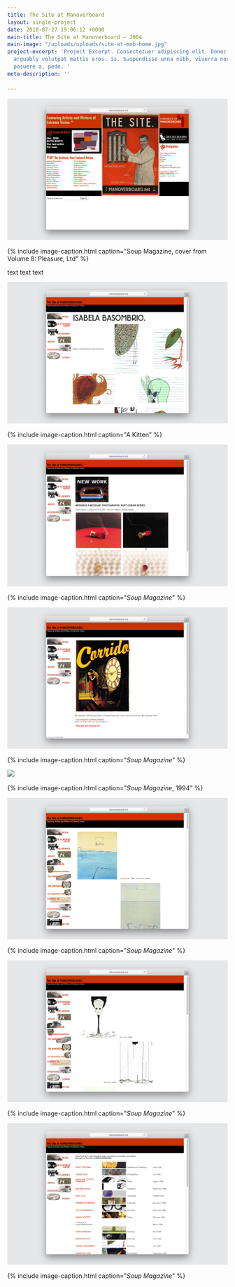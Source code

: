 ```yaml
---
title: The Site at Manoverboard
layout: single-project
date: 2018-07-27 19:06:12 +0000
main-title: The Site at Manoverboard — 2004
main-image: "/uploads/uploads/site-at-mob-home.jpg"
project-excerpt: 'Project Excerpt. Consectetuer adipiscing elit. Donec odio. Quisquessfsdfasd
  arguably volutpat mattis eros. is. Suspendisse urna nibh, viverra non, semper suscipit,
  posuere a, pede. '
meta-description: ''

---
```

![](/uploads/uploads/site-at-mob-home.jpg)

{% include image-caption.html caption="Soup Magazine, cover from Volume 8: Pleasure, Ltd" %}

text text text

<section class="project" markdown="1">

![](/uploads/uploads/site-at-mob-isabela-basombrio.jpg)

{% include image-caption.html caption="A Kitten" %}

</section>

<section class="project-column-one" markdown="1">

![](/uploads/uploads/site-at-mob-maciej-toporowicz.jpg)

{% include image-caption.html caption="<i>Soup Magazine</i>" %}

</section>

<section class="project-column-two" markdown="1">

![](/uploads/uploads/site-at-mob-mandy-keifitz.jpg)

{% include image-caption.html caption="<i>Soup Magazine</i>" %}

</section>

<section class="project-column-one" markdown="1">

![](/uploads/uploads/site-at-mob-victor-sparrow.jpg)

{% include image-caption.html caption="<i>Soup Magazine</i>, 1994" %}

</section>

<section class="project-column-two" markdown="1">

![](/uploads/uploads/site-at-mob-paintings.jpg)

{% include image-caption.html caption="<i>Soup Magazine</i>" %}

</section>

<section class="project-column-one" markdown="1">

![](/uploads/uploads/site-at-mob-gifs.jpg)

{% include image-caption.html caption="<i>Soup Magazine</i>" %}

</section>

<section class="project-column-two" markdown="1">

![](/uploads/uploads/site-at-mob-archive.jpg)

{% include image-caption.html caption="<i>Soup Magazine</i>" %}

</section>